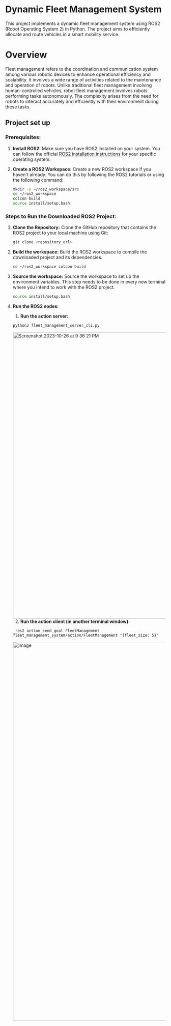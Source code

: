 # Dynamic Fleet Management System

This project implements a dynamic fleet management system using ROS2 (Robot Operating System 2) in Python. The project aims to efficiently allocate and route vehicles in a smart mobility service. 

# Overview

Fleet management refers to the coordination and communication system among various robotic devices to enhance operational efficiency and scalability. It involves a wide range of activities related to the maintenance and operation of robots. Unlike traditional fleet management involving human-controlled vehicles, robot fleet management involves robots performing tasks autonomously. The complexity arises from the need for robots to interact accurately and efficiently with their environment during these tasks.

## Project set up

### Prerequisites:

1. **Install ROS2:**
   Make sure you have ROS2 installed on your system. You can follow the official [ROS2 installation instructions](https://index.ros.org/doc/ros2/Installation/) for your specific operating system.

2. **Create a ROS2 Workspace:**
   Create a new ROS2 workspace if you haven't already. You can do this by following the ROS2 tutorials or using the following command:
   ```bash
   mkdir -p ~/ros2_workspace/src
   cd ~/ros2_workspace
   colcon build
   source install/setup.bash

### Steps to Run the Downloaded ROS2 Project:

1. **Clone the Repository:**
   Clone the GitHub repository that contains the ROS2 project to your local machine using Git:
   ```bash
   git clone <repository_url>

2. **Build the workspace:**
	Build the ROS2 workspace to compile the downloaded project and its dependencies.
	```bash
	cd ~/ros2_workspace colcon build
3. **Source the workspace:**
	Source the workspace to set up the environment variables. This step needs to be done in every new terminal where you intend to work with the ROS2 project.
	```bash
	source install/setup.bash
4. **Run the ROS2 nodes:**
	1. **Run the action server:**
	```bash
	python3 fleet_management_server_cli.py
	```
	<img width="900" alt="Screenshot 2023-10-26 at 9 36 21 PM" src="https://github.com/DaniiarR/sms-midterm/assets/27438809/16521ff2-3d8c-4fd8-812b-e29a0b98d512">

	  2. **Run the action client (in another terminal window):**
		
		ros2 action send_goal FleetManagement fleet_management_system/action/FleetManagement "{fleet_size: 5}"

    <img width="1191" alt="image" src="https://github.com/DaniiarR/sms-midterm/assets/27438809/44aa9493-09ae-4025-b6dd-697e10caeafd">

		
		

